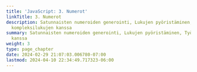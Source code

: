 ```yaml
---
title: 'JavaScript: 3. Numerot'
linkTitle: 3. Numerot
description: Satunnaisten numeroiden generointi, Lukujen pyöristäminen, Työskentely
  kompleksilukujen kanssa
summary: Satunnaisten numeroiden generointi, Lukujen pyöristäminen, Työskentely kompleksilukujen
  kanssa
weight: 3
type: page_chapter
date: 2024-02-29 21:07:03.006780-07:00
lastmod: 2024-04-10 22:34:49.717323-06:00
---
```

